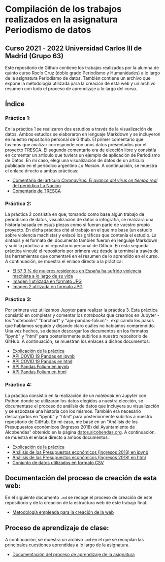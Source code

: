 #  Compilación de los trabajos realizados en la asignatura Periodismo de datos
## Curso  2021 - 2022 Universidad Carlos III de Madrid (Grupo 63)
Este repositorio de Github contiene los trabajos realizados por la alumna de quinto curso Rocío Cruz (doble grado Periodismo y Humanidades) a lo largo de la asignatura Periodismo de datos. También contiene un archivo que expone la metodología utilizada para la creación de esta web y un archivo resumen con todo el proceso de aprendizaje a lo largo del curso.
## Índice 
### Práctica 1:
En la práctica 1 se realizaron dos estudios a través de la visualización de datos. Ambos estudios se elaboraron en lenguaje Markdown y se incluyeron en nuestro repositorio personal de Github. El primer comentario que tuvimos que analizar corresponde con unos datos presentados por el proyecto TRESCA. El segundo comentario era de elección libre y consistía en comentar un artículo que tuviera un ejemplo de aplicación de Periodismo de Datos. En mi caso, elegí una visualización de datos de un artículo publicado en el periódico argentino *La Nación*. A continuación, se muestra el enlace directo a ambas prácticas:
- [Comentario del artículo *Coronavirus. El avance del virus en tiempo real* del periódico La Nación](https://github.com/Pontedatos/RocioCruz/blob/fbd56429d4826c691c5403235c88649b19e95b71/practica-1-libre.md)
- [Comentario de TRESCA](https://github.com/Pontedatos/RocioCruz/blob/fbd56429d4826c691c5403235c88649b19e95b71/practica-1-tresca.md)
### Práctica 2:
La práctica 2 consistía en que, tomando como base algún trabajo de periodismo de datos, visualización de datos o infografía, se realizara una historia basada en esa/s piezas como si fueran parte de vuestro propio proyecto. En dicha práctica cité el trabajo en el que me base (un estudio sobre violencia machista) y enlacé los gráficos que contenía el estudio. La sintaxis y el formato del documento también fueron en lenguaje Markdown y subí la práctica a mi repositorio personal de Github. En esta segunda práctica vinculé el repositorio por primera vez desde la terminal a través de las herramientas que comentaré en el resumen de lo aprendido en el curso. A continuación, se muestra el enlace directo a la práctica:
- [El 57’3 % de mujeres residentes en España ha sufrido violencia machista a lo largo de su vida](https://github.com/Pontedatos/RocioCruz/blob/93c6a2fa1761c85633d3d3c49c924b9e3c7f7ad7/practica-2.md)
- [Imagen 1 utilizada en formato JPG](https://github.com/Pontedatos/RocioCruz/blob/e67694da1a957393bc95c0b2fe6fca7215de8d54/violenciaedad.JPG)
- [Imagen 2 utilizada en formato JPG](https://github.com/Pontedatos/RocioCruz/blob/e67694da1a957393bc95c0b2fe6fca7215de8d54/violenciapareja.JPG)
### Práctica 3: 
Por primera vez utilizamos Jupyter para realizar la práctica 3. Esta práctica consistió en completar y comentar los *notebooks* que creamos en Jupyter -los "notebooks" "barchart" y "api-pandas-folium"-, explicando los pasos que habíamos seguido y dejando claro cuáles no habíamos comprendido. Una vez hechos, se debían descargar los documentos en los formatos "ipynb" y "html" para posteriormente subirlos a nuestro repositorio de GitHub. A continuación, se muestran los enlaces a dichos documentos:
- [Explicación de la práctica](https://github.com/ROCIOCRUZZ/Repositorio-rociocruz/blob/8ce2713907e97a3694fa8690df9e6a0184aaa354/practica-3/practica-3.md)
- [API COVID 19 Pandas en ipynb](https://github.com/ROCIOCRUZZ/Repositorio-rociocruz/blob/8ce2713907e97a3694fa8690df9e6a0184aaa354/practica-3/python-api-covid19-pandas.ipynb)
- [API COVID 19 Pandas en html](https://github.com/ROCIOCRUZZ/Repositorio-rociocruz/blob/8ce2713907e97a3694fa8690df9e6a0184aaa354/practica-3/python-api-covid19-pandas.html)
- [API Pandas Folium en ipynb](https://github.com/ROCIOCRUZZ/Repositorio-rociocruz/blob/8ce2713907e97a3694fa8690df9e6a0184aaa354/practica-3/api-pandas-folium.ipynb)
- [API Pandas Folium en html](https://github.com/ROCIOCRUZZ/Repositorio-rociocruz/blob/8ce2713907e97a3694fa8690df9e6a0184aaa354/practica-3/api-pandas-folium.html)
### Práctica 4:
La práctica consistió en la realización de un *notebook* en Jupyter con Python donde se utilizaran los datos elegidos a nuestra elección, se documentase el proceso de análisis de datos que incluyera su visualización y se esbozase una historia con los mismos. También era necesario descargarlos en "ipynb" y "html" para posteriormente subirlos a nuestro repositorio de GitHub. En mi caso, me basé en un "Análisis de los Presupuestos económicos (Ingresos 2018) del Ayuntamiento de Alcobendas" obtenido en la página [datos.alcobendas.org](https://datos.alcobendas.org/dataset/f1b27265-9654-447f-baef-2f3619a59baa/resource/7ba7d14a-7f1b-4533-8492-2448ed7d923c). A continuación, se muestra el enlace directo a ambos documentos:
- [Explicación de la práctica](https://github.com/Pontedatos/RocioCruz/blob/e67694da1a957393bc95c0b2fe6fca7215de8d54/practica-4.md)
- [Análisis de los Presupuestos económicos (Ingresos 2018) en ipynb](https://github.com/Pontedatos/RocioCruz/blob/15db9402f6eabbe4fc46f5224765551d16c40ba0/python-csv-ingresos-pandas.ipynb)
- [Análisis de los Presupuestos económicos (Ingresos 2018) en html](https://github.com/Pontedatos/RocioCruz/blob/15db9402f6eabbe4fc46f5224765551d16c40ba0/python-csv-ingresos-pandas.html)
- [Conjunto de datos utilizados en formato CSV](https://github.com/Pontedatos/RocioCruz/blob/e67694da1a957393bc95c0b2fe6fca7215de8d54/practica-4.csv.csv)
## Documentación del proceso de creación de esta web: 
En el siguiente documento `.md` se recoge el proceso de creación de este repositiorio y de la creación de la estructura web de este trabajo final.
- [Metodología empleada para la creación de la web](https://github.com/Pontedatos/RocioCruz/blob/9e4cf270c23b639aa2d5564b7e2e8bbc9fb83bf7/metodologia.md)
## Proceso de aprendizaje de clase:
A continuación, se muestra un archivo `.md` en el que se recopilan las principales cuestiones aprendidas a lo largo de la asignatura.
- [Documentación del proceso de aprendizaje de la asignatura](https://github.com/Pontedatos/RocioCruz/blob/c2ef1ea39474106a14b788c6c0c56cc6f8dbe888/Resumen.md)
